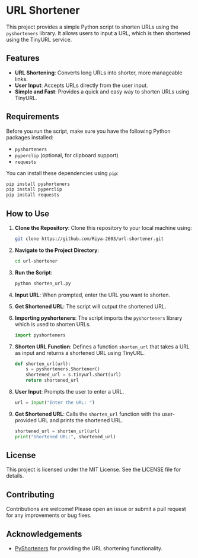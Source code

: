 # URL Shortener

This project provides a simple Python script to shorten URLs using the `pyshorteners` library. It allows users to input a URL, which is then shortened using the TinyURL service.

## Features

- **URL Shortening**: Converts long URLs into shorter, more manageable links.
- **User Input**: Accepts URLs directly from the user input.
- **Simple and Fast**: Provides a quick and easy way to shorten URLs using TinyURL.

## Requirements

Before you run the script, make sure you have the following Python packages installed:

- `pyshorteners`
- `pyperclip` (optional, for clipboard support)
- `requests`

You can install these dependencies using `pip`:

```bash
pip install pyshorteners
pip install pyperclip
pip install requests
```

## How to Use

1. **Clone the Repository**: Clone this repository to your local machine using:
   ```bash
   git clone https://github.com/Riya-2603/url-shortener.git
   ```

2. **Navigate to the Project Directory**:
   ```bash
   cd url-shortener
   ```

3. **Run the Script**:
   ```bash
   python shorten_url.py
   ```

4. **Input URL**: When prompted, enter the URL you want to shorten.

5. **Get Shortened URL**: The script will output the shortened URL.


1. **Importing pyshorteners**: The script imports the `pyshorteners` library which is used to shorten URLs.
   ```python
   import pyshorteners
   ```

2. **Shorten URL Function**: Defines a function `shorten_url` that takes a URL as input and returns a shortened URL using TinyURL.
   ```python
   def shorten_url(url):
       s = pyshorteners.Shortener()
       shortened_url = s.tinyurl.short(url)
       return shortened_url
   ```

3. **User Input**: Prompts the user to enter a URL.
   ```python
   url = input("Enter the URL: ")
   ```

4. **Get Shortened URL**: Calls the `shorten_url` function with the user-provided URL and prints the shortened URL.
   ```python
   shortened_url = shorten_url(url)
   print("Shortened URL:", shortened_url)
   ```

## License

This project is licensed under the MIT License. See the LICENSE file for details.

## Contributing

Contributions are welcome! Please open an issue or submit a pull request for any improvements or bug fixes.

## Acknowledgements

- [PyShorteners](https://github.com/ellisonleao/pyshorteners) for providing the URL shortening functionality.
